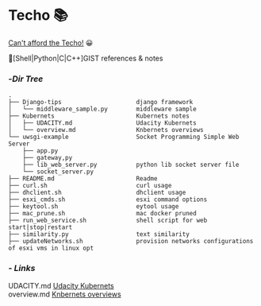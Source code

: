 # Techo 📚

[Can't afford the Techo!](https://www.1101.com/store/techo/en/) 😀

🎨[Shell|Python|C|C++]GIST references & notes

### -***Dir Tree***

```
.
├── Django-tips                     django framework
│   └── middleware_sample.py        middleware sample  
├── Kubernets                       Kubernets notes
│   ├── UDACITY.md                  Udacity Kubernets
│   └── overview.md                 Knbernets overviews
└── uwsgi-example                   Socket Programming Simple Web Server
    ├── app.py
    ├── gateway,py
    ├── lib_web_server.py           python lib socket server file
    └── socket_server.py
├── README.md                       Readme
├── curl.sh                         curl usage
├── dhclient.sh                     dhclient usage
├── esxi_cmds.sh                    esxi command options
├── keytool.sh                      eytool usage
├── mac_prune.sh                    mac docker pruned
├── run_web_service.sh              shell script for web start|stop|restart 
├── similarity.py                   text similarity
├── updateNetworks.sh               provision networks configurations of esxi vms in linux opt

```

### - ***Links***

UDACITY.md         [Udacity Kubernets](https://github.com/LiamBao/Techo/blob/master/Kubernets/UDACITY.md)\
overview.md        [Knbernets overviews](https://github.com/LiamBao/Techo/blob/master/Kubernets/overview.md)
